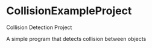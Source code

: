 # CollisionExampleProject
Collision Detection Project

A simple program that detects collision between objects
